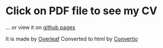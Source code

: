 # Click on PDF file to see my CV
... or view it on [github pages](https://stekkko.github.io/resume/)

It is made by [Overleaf](https://www.overleaf.com/)
Converted to html by [Convertio](https://convertio.co/ru/pdf-html/)
